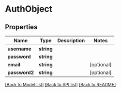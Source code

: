 # AuthObject

## Properties
Name | Type | Description | Notes
------------ | ------------- | ------------- | -------------
**username** | **string** |  | 
**password** | **string** |  | 
**email** | **string** |  | [optional] 
**password2** | **string** |  | [optional] 

[[Back to Model list]](../README.md#documentation-for-models) [[Back to API list]](../README.md#documentation-for-api-endpoints) [[Back to README]](../README.md)


